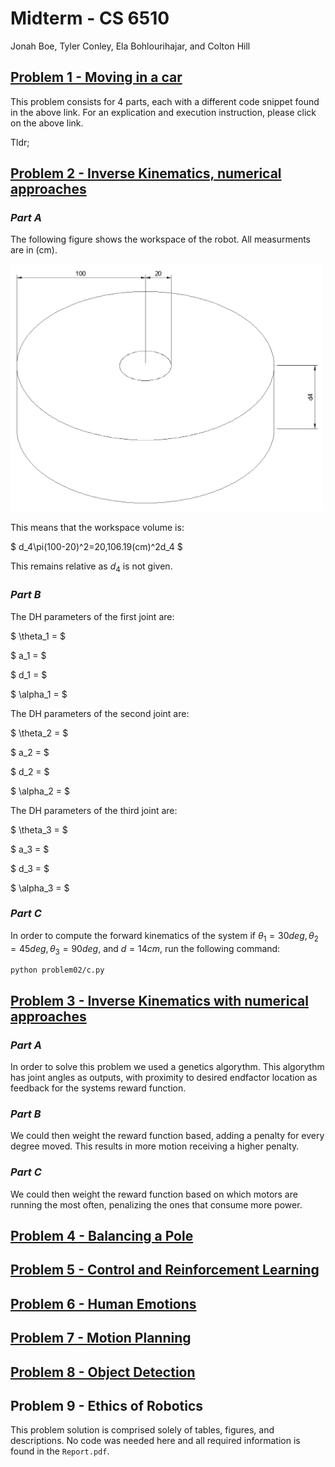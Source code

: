 # Midterm - CS 6510
Jonah Boe, Tyler Conley, Ela Bohlourihajar, and Colton Hill

## [Problem 1 - Moving in a car](problem01/)

This problem consists for 4 parts, each with a different code snippet found in the above link.
For an explication and execution instruction, please click on the above link.

Tldr; 


## [Problem 2 - Inverse Kinematics, numerical approaches](problem02/)

### *Part A*
The following figure shows the workspace of the robot. All measurments are in (cm).

<img src="problem02/2a.png" alt="" width="500"/>

This means that the workspace volume is:

$ d_4\pi(100-20)^2=20,106.19(cm)^2d_4 $

This remains relative as $d_4$ is not given.

### *Part B*
The DH parameters of the first joint are:

$ \theta_1 =  $

$ a_1 =  $

$ d_1 =  $

$ \alpha_1 =  $

The DH parameters of the second joint are:

$ \theta_2 =  $

$ a_2 =  $

$ d_2 =  $

$ \alpha_2 =  $

The DH parameters of the third joint are:

$ \theta_3 =  $

$ a_3 =  $

$ d_3 =  $

$ \alpha_3 =  $

### *Part C*
In order to compute the forward kinematics of the system if 
$\theta_1 = 30deg, \theta_2 = 45deg, \theta_3 = 90deg$, and $d = 14cm,$ run the following command:
```
python problem02/c.py
```


## [Problem 3 - Inverse Kinematics with numerical approaches](problem03/)

### *Part A*
In order to solve this problem we used a genetics algorythm. This algorythm has joint angles as outputs, with proximity to desired endfactor location as feedback for the systems reward function.

### *Part B*
We could then weight the reward function based, adding a penalty for every degree moved. This results in more motion receiving a higher penalty.

### *Part C*
We could then weight the reward function based on which motors are running the most often, penalizing the ones that consume more power.

## [Problem 4 - Balancing a Pole](problem04/)
## [Problem 5 - Control and Reinforcement Learning](problem05/)
## [Problem 6 - Human Emotions](problem06/)
## [Problem 7 - Motion Planning](problem07/)
## [Problem 8 - Object Detection](problem08/)
## Problem 9 - Ethics of Robotics
This problem solution is comprised solely of tables, figures, and descriptions. No code was needed here and all required information is found in the `Report.pdf`.
